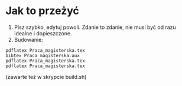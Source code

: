 # Jak to przeżyć
1. Pisz szybko, edytuj powoli. Zdanie to zdanie, nie musi być od razu idealne i dopieszczone.
2. Budowanie:
```
pdflatex Praca_magisterska.tex
bibtex Praca_magisterska.aux
pdflatex Praca_magisterska.tex
pdflatex Praca_magisterska.tex
```
(zawarte też w skrypcie build.sh)
